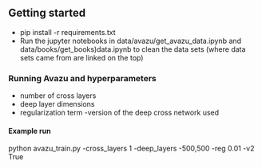 ## Getting started 

* pip install -r requirements.txt
* Run the jupyter notebooks in data/avazu/get_avazu_data.ipynb and data/books/get_books)data.ipynb to clean the data sets (where data sets came from are linked on the top)

### Running Avazu and hyperparameters
- number of cross layers
- deep layer dimensions
- regularization term
-version of the deep cross network used

#### Example run
python avazu_train.py -cross_layers 1 -deep_layers -500,500 -reg 0.01 -v2 True


